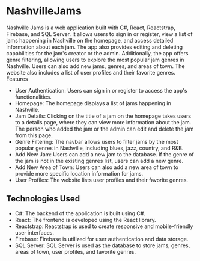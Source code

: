 # NashvilleJams

Nashville Jams is a web application built with C#, React, Reactstrap, Firebase, and SQL Server. It allows users to sign in or register, view a list of jams happening in Nashville on the homepage, and access detailed information about each jam. The app also provides editing and deleting capabilities for the jam's creator or the admin. Additionally, the app offers genre filtering, allowing users to explore the most popular jam genres in Nashville. Users can also add new jams, genres, and areas of town. The website also includes a list of user profiles and their favorite genres.
Features

   - User Authentication: Users can sign in or register to access the app's functionalities.
   - Homepage: The homepage displays a list of jams happening in Nashville.
   - Jam Details: Clicking on the title of a jam on the homepage takes users to a details page, where they can view more information about the jam. The person who added the jam or the admin can          edit and delete the jam from this page.
   - Genre Filtering: The navbar allows users to filter jams by the most popular genres in Nashville, including blues, jazz, country, and R&B.
   - Add New Jam: Users can add a new jam to the database. If the genre of the jam is not in the existing genres list, users can add a new genre.
   - Add New Area of Town: Users can also add a new area of town to provide more specific location information for jams.
   - User Profiles: The website lists user profiles and their favorite genres.

## Technologies Used

   - C#: The backend of the application is built using C#.
   - React: The frontend is developed using the React library.
   - Reactstrap: Reactstrap is used to create responsive and mobile-friendly user interfaces.
   - Firebase: Firebase is utilized for user authentication and data storage.
   - SQL Server: SQL Server is used as the database to store jams, genres, areas of town, user profiles, and favorite genres.
